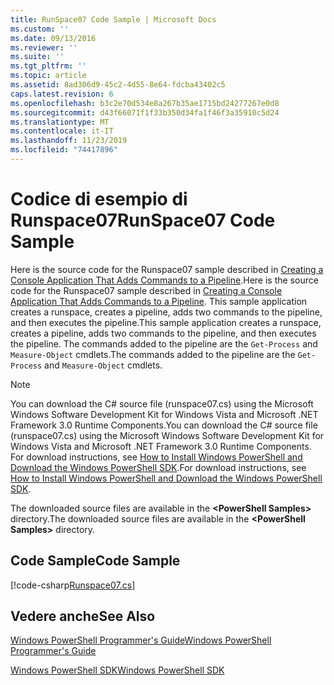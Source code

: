 ```yaml
---
title: RunSpace07 Code Sample | Microsoft Docs
ms.custom: ''
ms.date: 09/13/2016
ms.reviewer: ''
ms.suite: ''
ms.tgt_pltfrm: ''
ms.topic: article
ms.assetid: 8ad306d9-45c2-4d55-8e64-fdcba43402c5
caps.latest.revision: 6
ms.openlocfilehash: b3c2e70d534e8a267b35ae1715bd24277267e0d8
ms.sourcegitcommit: d43f66071f1f33b350d34fa1f46f3a35910c5d24
ms.translationtype: MT
ms.contentlocale: it-IT
ms.lasthandoff: 11/23/2019
ms.locfileid: "74417896"
---
```

# <a name="runspace07-code-sample"></a><span data-ttu-id="8bc49-102">Codice di esempio di Runspace07</span><span class="sxs-lookup"><span data-stu-id="8bc49-102">RunSpace07 Code Sample</span></span>

<span data-ttu-id="8bc49-103">Here is the source code for the Runspace07 sample described in [Creating a Console Application That Adds Commands to a Pipeline](https://msdn.microsoft.com/en-us/01eb7808-e97b-4905-80be-9e2fa38c262e).</span><span class="sxs-lookup"><span data-stu-id="8bc49-103">Here is the source code for the Runspace07 sample described in [Creating a Console Application That Adds Commands to a Pipeline](https://msdn.microsoft.com/en-us/01eb7808-e97b-4905-80be-9e2fa38c262e).</span></span> <span data-ttu-id="8bc49-104">This sample application creates a runspace, creates a pipeline, adds two commands to the pipeline, and then executes the pipeline.</span><span class="sxs-lookup"><span data-stu-id="8bc49-104">This sample application creates a runspace, creates a pipeline, adds two commands to the pipeline, and then executes the pipeline.</span></span> <span data-ttu-id="8bc49-105">The commands added to the pipeline are the `Get-Process` and `Measure-Object` cmdlets.</span><span class="sxs-lookup"><span data-stu-id="8bc49-105">The commands added to the pipeline are the `Get-Process` and `Measure-Object` cmdlets.</span></span>

> [!NOTE]
> <span data-ttu-id="8bc49-106">You can download the C# source file (runspace07.cs) using the Microsoft Windows Software Development Kit for Windows Vista and Microsoft .NET Framework 3.0 Runtime Components.</span><span class="sxs-lookup"><span data-stu-id="8bc49-106">You can download the C# source file (runspace07.cs) using the Microsoft Windows Software Development Kit for Windows Vista and Microsoft .NET Framework 3.0 Runtime Components.</span></span> <span data-ttu-id="8bc49-107">For download instructions, see [How to Install Windows PowerShell and Download the Windows PowerShell SDK](/powershell/scripting/developer/installing-the-windows-powershell-sdk).</span><span class="sxs-lookup"><span data-stu-id="8bc49-107">For download instructions, see [How to Install Windows PowerShell and Download the Windows PowerShell SDK](/powershell/scripting/developer/installing-the-windows-powershell-sdk).</span></span>
>
> <span data-ttu-id="8bc49-108">The downloaded source files are available in the **\<PowerShell Samples>** directory.</span><span class="sxs-lookup"><span data-stu-id="8bc49-108">The downloaded source files are available in the **\<PowerShell Samples>** directory.</span></span>

## <a name="code-sample"></a><span data-ttu-id="8bc49-109">Code Sample</span><span class="sxs-lookup"><span data-stu-id="8bc49-109">Code Sample</span></span>

[!code-csharp[Runspace07.cs](../../../../powershell-sdk-samples/SDK-2.0/csharp/Runspace07/Runspace07.cs#L11-L108 "Runspace07.cs")]

## <a name="see-also"></a><span data-ttu-id="8bc49-110">Vedere anche</span><span class="sxs-lookup"><span data-stu-id="8bc49-110">See Also</span></span>

[<span data-ttu-id="8bc49-111">Windows PowerShell Programmer's Guide</span><span class="sxs-lookup"><span data-stu-id="8bc49-111">Windows PowerShell Programmer's Guide</span></span>](./windows-powershell-programmer-s-guide.md)

[<span data-ttu-id="8bc49-112">Windows PowerShell SDK</span><span class="sxs-lookup"><span data-stu-id="8bc49-112">Windows PowerShell SDK</span></span>](../windows-powershell-reference.md)
